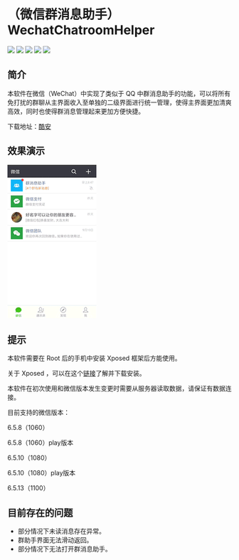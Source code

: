 # （微信群消息助手）WechatChatroomHelper

![](https://img.shields.io/github/tag/zhudongya123/WechatChatroomHelper.svg)
![](https://img.shields.io/github/release/zhudongya123/WechatChatroomHelper.svg)
![](https://img.shields.io/github/forks/zhudongya123/WechatChatroomHelper.svg)
![](https://img.shields.io/github/stars/zhudongya123/WechatChatroomHelper.svg)
![](https://img.shields.io/github/issues/zhudongya123/WechatChatroomHelper.svg)

## 简介

本软件在微信（WeChat）中实现了类似于 QQ 中群消息助手的功能，可以将所有免打扰的群聊从主界面收入至单独的二级界面进行统一管理，使得主界面更加清爽高效，同时也使得群消息管理起来更加方便快捷。

下载地址：[酷安](https://www.coolapk.com/apk/com.zdy.project.wechat_chatroom_helper)


## 效果演示

![](resource/GIF1.gif)


## 提示

 本软件需要在 Root 后的手机中安装 Xposed 框架后方能使用。

 关于 Xposed ，可以在这个[链接](http://repo.xposed.info/module/de.robv.android.xposed.installer)了解并下载安装。

 本软件在初次使用和微信版本发生变更时需要从服务器读取数据，请保证有数据连接。

 目前支持的微信版本：

 6.5.8（1060）

 6.5.8（1060）play版本

 6.5.10（1080）

 6.5.10（1080）play版本

 6.5.13（1100）



## 目前存在的问题

- 部分情况下未读消息存在异常。
- 群助手界面无法滑动返回。
- 部分情况下无法打开群消息助手。
